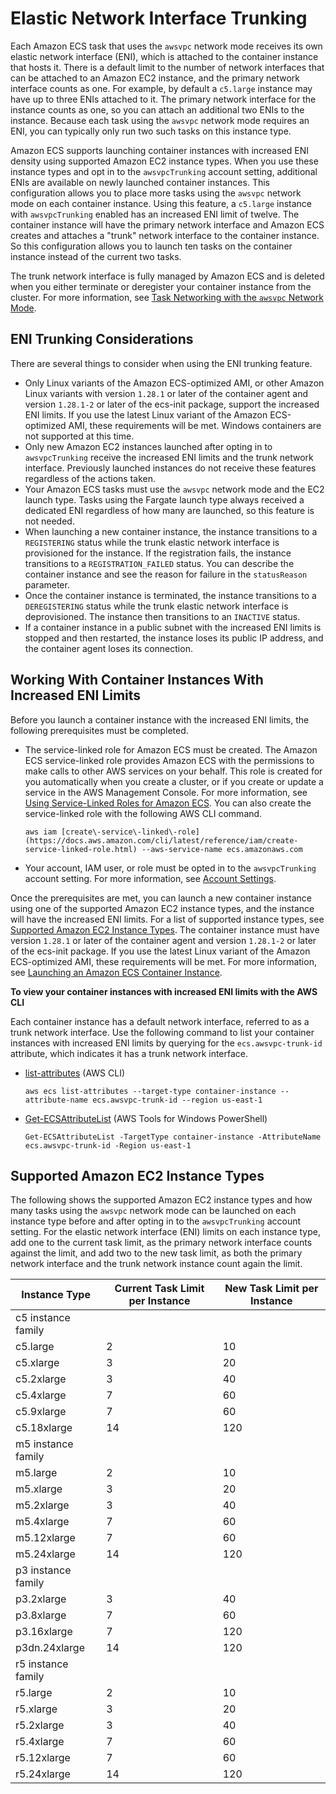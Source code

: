 # Elastic Network Interface Trunking<a name="container-instance-eni"></a>

Each Amazon ECS task that uses the `awsvpc` network mode receives its own elastic network interface \(ENI\), which is attached to the container instance that hosts it\. There is a default limit to the number of network interfaces that can be attached to an Amazon EC2 instance, and the primary network interface counts as one\. For example, by default a `c5.large` instance may have up to three ENIs attached to it\. The primary network interface for the instance counts as one, so you can attach an additional two ENIs to the instance\. Because each task using the `awsvpc` network mode requires an ENI, you can typically only run two such tasks on this instance type\.

Amazon ECS supports launching container instances with increased ENI density using supported Amazon EC2 instance types\. When you use these instance types and opt in to the `awsvpcTrunking` account setting, additional ENIs are available on newly launched container instances\. This configuration allows you to place more tasks using the `awsvpc` network mode on each container instance\. Using this feature, a `c5.large` instance with `awsvpcTrunking` enabled has an increased ENI limit of twelve\. The container instance will have the primary network interface and Amazon ECS creates and attaches a "trunk" network interface to the container instance\. So this configuration allows you to launch ten tasks on the container instance instead of the current two tasks\.

The trunk network interface is fully managed by Amazon ECS and is deleted when you either terminate or deregister your container instance from the cluster\. For more information, see [Task Networking with the `awsvpc` Network Mode](task-networking.md)\.

## ENI Trunking Considerations<a name="eni-trunking-considerations"></a>

There are several things to consider when using the ENI trunking feature\.
+ Only Linux variants of the Amazon ECS\-optimized AMI, or other Amazon Linux variants with version `1.28.1` or later of the container agent and version `1.28.1-2` or later of the ecs\-init package, support the increased ENI limits\. If you use the latest Linux variant of the Amazon ECS\-optimized AMI, these requirements will be met\. Windows containers are not supported at this time\.
+ Only new Amazon EC2 instances launched after opting in to `awsvpcTrunking` receive the increased ENI limits and the trunk network interface\. Previously launched instances do not receive these features regardless of the actions taken\.
+ Your Amazon ECS tasks must use the `awsvpc` network mode and the EC2 launch type\. Tasks using the Fargate launch type always received a dedicated ENI regardless of how many are launched, so this feature is not needed\.
+ When launching a new container instance, the instance transitions to a `REGISTERING` status while the trunk elastic network interface is provisioned for the instance\. If the registration fails, the instance transitions to a `REGISTRATION_FAILED` status\. You can describe the container instance and see the reason for failure in the `statusReason` parameter\.
+ Once the container instance is terminated, the instance transitions to a `DEREGISTERING` status while the trunk elastic network interface is deprovisioned\. The instance then transitions to an `INACTIVE` status\.
+ If a container instance in a public subnet with the increased ENI limits is stopped and then restarted, the instance loses its public IP address, and the container agent loses its connection\.

## Working With Container Instances With Increased ENI Limits<a name="eni-trunking-launching"></a>

Before you launch a container instance with the increased ENI limits, the following prerequisites must be completed\.
+ The service\-linked role for Amazon ECS must be created\. The Amazon ECS service\-linked role provides Amazon ECS with the permissions to make calls to other AWS services on your behalf\. This role is created for you automatically when you create a cluster, or if you create or update a service in the AWS Management Console\. For more information, see [Using Service\-Linked Roles for Amazon ECS](using-service-linked-roles.md)\. You can also create the service\-linked role with the following AWS CLI command\.

  ```
  aws iam [create\-service\-linked\-role](https://docs.aws.amazon.com/cli/latest/reference/iam/create-service-linked-role.html) --aws-service-name ecs.amazonaws.com
  ```
+ Your account, IAM user, or role must be opted in to the `awsvpcTrunking` account setting\. For more information, see [Account Settings](ecs-account-settings.md)\. 

Once the prerequisites are met, you can launch a new container instance using one of the supported Amazon EC2 instance types, and the instance will have the increased ENI limits\. For a list of supported instance types, see [Supported Amazon EC2 Instance Types](#eni-trunking-supported-instance-types)\. The container instance must have version `1.28.1` or later of the container agent and version `1.28.1-2` or later of the ecs\-init package\. If you use the latest Linux variant of the Amazon ECS\-optimized AMI, these requirements will be met\. For more information, see [Launching an Amazon ECS Container Instance](launch_container_instance.md)\.

**To view your container instances with increased ENI limits with the AWS CLI**

Each container instance has a default network interface, referred to as a trunk network interface\. Use the following command to list your container instances with increased ENI limits by querying for the `ecs.awsvpc-trunk-id` attribute, which indicates it has a trunk network interface\.
+ [list\-attributes](https://docs.aws.amazon.com/cli/latest/reference/ecs/list-attributes.html) \(AWS CLI\)

  ```
  aws ecs list-attributes --target-type container-instance --attribute-name ecs.awsvpc-trunk-id --region us-east-1
  ```
+ [Get\-ECSAttributeList](https://docs.aws.amazon.com/powershell/latest/reference/items/Get-ECSAttributeList.html) \(AWS Tools for Windows PowerShell\)

  ```
  Get-ECSAttributeList -TargetType container-instance -AttributeName ecs.awsvpc-trunk-id -Region us-east-1
  ```

## Supported Amazon EC2 Instance Types<a name="eni-trunking-supported-instance-types"></a>

The following shows the supported Amazon EC2 instance types and how many tasks using the `awsvpc` network mode can be launched on each instance type before and after opting in to the `awsvpcTrunking` account setting\. For the elastic network interface \(ENI\) limits on each instance type, add one to the current task limit, as the primary network interface counts against the limit, and add two to the new task limit, as both the primary network interface and the trunk network instance count again the limit\.


| Instance Type | Current Task Limit per Instance | New Task Limit per Instance | 
| --- | --- | --- | 
| c5 instance family | 
|  c5\.large  | 2 | 10 | 
|  c5\.xlarge  | 3 | 20 | 
|  c5\.2xlarge  | 3 | 40 | 
|  c5\.4xlarge  | 7 | 60 | 
|  c5\.9xlarge  | 7 | 60 | 
|  c5\.18xlarge  | 14 | 120 | 
| m5 instance family | 
|  m5\.large  | 2 | 10 | 
|  m5\.xlarge  | 3 | 20 | 
|  m5\.2xlarge  | 3 | 40 | 
|  m5\.4xlarge  | 7 | 60 | 
|  m5\.12xlarge  | 7 | 60 | 
|  m5\.24xlarge  | 14 | 120 | 
| p3 instance family | 
|  p3\.2xlarge  | 3 | 40 | 
|  p3\.8xlarge  | 7 | 60 | 
|  p3\.16xlarge  | 7 | 120 | 
|  p3dn\.24xlarge  | 14 | 120 | 
| r5 instance family | 
|  r5\.large  | 2 | 10 | 
|  r5\.xlarge  | 3 | 20 | 
|  r5\.2xlarge  | 3 | 40 | 
|  r5\.4xlarge  | 7 | 60 | 
|  r5\.12xlarge  | 7 | 60 | 
|  r5\.24xlarge  | 14 | 120 | 